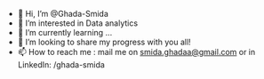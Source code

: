 - 👋 Hi, I’m @Ghada-Smida
- 👀 I’m interested in Data analytics
- 🌱 I’m currently learning ...
- 💞️ I’m looking to share my progress with you all!
- 📫 How to reach me : mail me on smida.ghadaa@gmail.com or in LinkedIn: /ghada-smida
<!---
Ghada-Smida/Ghada-Smida is a ✨ special ✨ repository because its `README.md` (this file) appears on your GitHub profile.
You can click the Preview link to take a look at your changes.
--->
